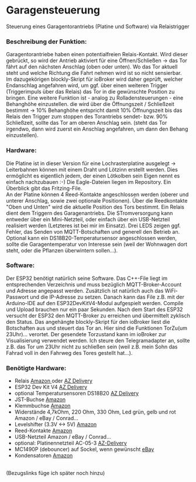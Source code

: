 # Garagensteuerung
Steuerung eines Garagentorantriebs (Platine und Software) via Relaistrigger

### Beschreibung der Funktion:
Garagentorantriebe haben einen potentialfreien Relais-Kontakt. Wird dieser gebrückt, so wird der Antrieb aktiviert für eine Öffnen/Schließen -> das Tor fährt auf den nächsten Anschlag (oben oder unten). Wo das Tor aktuell steht und welche Richtung die Fahrt nehmen wird ist so nicht sensierbar.<br>
Im dazugekörigen blockly-Skript für ioBroker wird daher geprüft, welcher Endanschlag angefahren wird, um ggf. über einen weiteren Trigger (Triggerimpuls über das Relais) das Tor in die gewünschte Position zu bringen. Eine weitere Funktion ist - analog zu Rolladensteuerungen - eine Behanghöhe einzustellen. die wird über die Öffnungszeit / Schließzeit bestimmt -> 10% Behanghöhe entspricht damit 10% Öffnungszeit bis das Relais den Trigger zum stoppen des Torantriebs sendet- bzw. 90% Schließzeit, sollte das Tor am oberen Anschlag sein. (steht das Tor irgendwo, dann wird zuerst ein Anschlag angefahren, um dann den Behang einzustellen).

### Hardware:
Die Platine ist in dieser Version für eine Lochrasterplatine ausgelegt -> Leiterbahnen können mit einem Draht und Lötzinn erstellt werden. Dies ermöglicht es eigentlich jedem, der einen Lötkolben sein Eigen nennt es einfach nachzubauen :-) Die Eagle-Dateien liegen im Repository. Ein Überblick gibt das Fritzing-File. <br>
An der Platine können 4 Reed-Kontakte angeschlossen werden (oberer und unterer Anschlag, sowie zwei optionale Positionen). Über die Reedkontakte "Oben und Unten" wird die aktuelle Position des Tors bestimmt. Ein Relais dient dem Triggern des Garagenantriebs. Die STromversorgung kann entweder über ein Mini-Netzteil, oder einfach über ein USB-Netzteil realisiert werden (Letzteres ist bei mir im Einsatz). Drei LEDS zeigen ggf. Fehler, das Senden von MQTT-Botschaften und generell den Betrieb an. Optional kann ein DS18B20-Temperatursensor angeschlossen werden, sollte die Garagentemperatur von Interesse sein (weil der Wohnwagen dort steht, oder die Pflanzen überwintern sollen...).

### Software:
Der ESP32 benötigt natürlich seine Software. Das C++-File liegt im entsprechenden Verzeichnis und muss bezüglich MQTT-Broker-Account und Adresse angepasst werden. Zusätzlich ist natürlich auch das WiFi-Passwort und die IP-Adresse zu setzen. Danach kann das File z.B. mit der Arduino-IDE auf den ESP32DevKitV4-Modul aufgespielt werden. Compile und Upload brauchen nur ein paar Sekunden. Nach dem Start des ESP32 versucht der ESP32 den MQTT-Broker zu erreichen und übermittelt zyklisch den Status. Das angehängte blockly-Skript für den ioBroker liest die Botschaften aus und steuert das Tor an. Hier sind die Funktionen TorZu(um 23Uhr)... verortet. Der gesendete Torzustand kann im ioBroker zur Visualisierung verwendet werden. Ich steure den Telegramadapter an, sollte z.B. das Tor um 23Uhr nicht zu schließen sein (weil z.B. mein Sohn das Fahrad voll in den Fahrweg des Tores gestellt hat...).

### Benötigte Hardware:
* Relais <a href="https://www.amazon.de/gp/product/B0B5816YJ7/ref=ppx_yo_dt_b_search_asin_image?ie=UTF8&th=1"> Amazon </a> oder <a href="https://www.az-delivery.de/products/relais-modul"> AZ Delivery </a>
* ESP32 Dev Kit V4 <a href="https://www.azdelivery.de/products/esp-32-dev-kit-c-v4"> AZ Delivery </a>
* optional Temperatursensoren DS18B20 <a href="https://www.az-delivery.de/products/2er-set-ds18b20-mit-3m-kabel"> AZ Delivery </a>
* JST-Buchse <a href="https://www.amazon.de/gp/product/B0B2R99X99/ref=ppx_yo_dt_b_search_asin_title?ie=UTF8&psc=1"> Amazon </a>
* Klemmbuchse <a href="https://www.amazon.de/gp/product/B087RN8FDZ/ref=ppx_yo_dt_b_search_asin_title?ie=UTF8&th=1"> Amazon </a>
* Widerstände 4,7kOhm, 220 Ohm, 330 Ohm, Led grün, gelb und rot Amazon / eBay / Conrad...
* Levelshifter (3.3V <-> 5V)  <a href="https://www.amazon.de/RUNCCI-YUN-Pegelwandler-Converter-BiDirektional-Mikrocontroller/dp/B082F6BSB5/ref=sr_1_2?__mk_de_DE=%C3%85M%C3%85%C5%BD%C3%95%C3%91&crid=45TPZ9B8CUP9&keywords=level+shifter&qid=1699045033&sprefix=level+shifter%2Caps%2C103&sr=8-2"> Amazon </a>
* Reed-Kontakte <a href="https://www.amazon.de/schwarz-Sicherheitskontaktsensor-magnetischer-Reed-Schalter-T%C3%BCrsensor/dp/B07Z4NCWDD/ref=sr_1_3_sspa?__mk_de_DE=%C3%85M%C3%85%C5%BD%C3%95%C3%91&crid=39FKQI24X72OK&keywords=reedkontakt&qid=1703368970&sprefix=reedkontakt%2Caps%2C111&sr=8-3-spons&sp_csd=d2lkZ2V0TmFtZT1zcF9hdGY&th=1)"> Amazon </a>
* USB-Netzteil Amazon / eBay / Conrad...
* optional: Platinennetzteil AC-05-3    <a href="https://www.azdelivery.de/products/copy-of-220v-zu-5v-mini-netzteil"> AZ-Delivery </a>
* MC1490P (debouncer) auf Sockel, wenn gewünscht <a href="https://www.ebay.de/itm/201551880799?_trkparms=amclksrc%3DITM%26aid%3D1110006%26algo%3DHOMESPLICE.SIM%26ao%3D1%26asc%3D257778%26meid%3Db537b25c7a0745c29ea2a72120fca1d0%26pid%3D101195%26rk%3D5%26rkt%3D6%26sd%3D191674185616%26itm%3D201551880799%26pmt%3D1%26noa%3D0%26pg%3D4429486%26algv%3DSimPLWebV1EmbeddedAuctionsCPCAuto%26brand%3DBrand&_trksid=p4429486.c101195.m1851&amdata=cksum%3A201551880799b537b25c7a0745c29ea2a72120fca1d0%7Cenc%3AAQAIAAABAKQWTaSuKxcpq1j5hG%252Bz9F%252B8zK5%252FOpV48i2l8raehpQfSfTJViiimjfvkWmDgf%252BDpe3yyQwlK3DiDnYY85z1SxQJboT7HuhUjq4JgvlcaxtWrksoQQD9wDjrKbegZu4xYn3PZViDDDYymbWuHYvibUP57v0yaiUMN0YTUgeor4tEO0YIhs7PQ6%252BlbaxxWmKa98vDVPkxH4swvs1LeiFRFmmZbEV7QLNVZZrDm%252FVKXslR3RU%252FaKtNAYSS467lqopMuORWt353Z%252F97IyDlsTditsZk7nQ5%252BrWSFDjYWzKfd28Sj%252BQeszMJWaCxAHMu4uSDmqWne6J1qTMShVB5vi5c19k%253D%7Campid%3APL_CLK%7Cclp%3A4429486"> eBay </a>
* Kondensatoren <a href="https://www.amazon.de/AUKENIEN-Kondensator-Kondensatoren-Keramikkondensator-Kit/dp/B09NLZBC7R/ref=sr_1_1_sspa?__mk_de_DE=%C3%85M%C3%85%C5%BD%C3%95%C3%91&crid=HKCZID75QOX1&keywords=kondensator&qid=1703369261&sprefix=kondensator%2Caps%2C94&sr=8-1-spons&sp_csd=d2lkZ2V0TmFtZT1zcF9hdGY&th=1"> Amazon </a>

<br>(Bezugslinks füge ich später noch hinzu)


